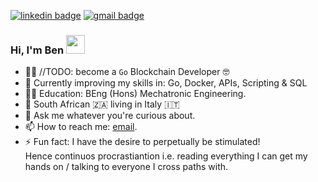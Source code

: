 [![linkedin badge](https://img.shields.io/badge/@BenWolfaardt-blue?style=flat&logo=linkedin)](https://www.linkedin.com/in/benwolfaardt/)
[![gmail badge](https://img.shields.io/badge/@BenjaminWolfaardt-white?style=flat&logo=gmail)](mailto:benjaminwolfaardt@gmail.com?subject=[GitHub]%20&body=Ciao%20Ben,)

### Hi, I'm Ben <img src="https://media.giphy.com/media/hvRJCLFzcasrR4ia7z/giphy.gif" width="30px">

- 👩‍💻 //TODO: become a `Go` Blockchain Developer 🤓
- 🌱 Currently improving my skills in: Go, Docker, APIs, Scripting & SQL
- 🧑‍🔧 Education: BEng (Hons) Mechatronic Engineering.
- 📍 South African 🇿🇦 living in Italy 🇮🇹
- 💬 Ask me whatever you're curious about.
- 📫 How to reach me: [email](mailto:benjaminwolfaardt@gmail.com?subject=[GitHub]%20&body=Ciao%20Ben,).
- ⚡ Fun fact: I have the desire to perpetually be stimulated!  
    Hence continuos procrastiantion i.e. reading everything I can get my hands on / talking to everyone I cross paths with.

<!--
**BenWolfaardt/BenWolfaardt** is a ✨ _special_ ✨ repository because its `README.md` (this file) appears on your GitHub profile.

Here are some ideas to get you started:

- 🔭 I’m currently working on ...
- 🌱 I’m currently learning ...
- 👯 I’m looking to collaborate on ...
- 🤔 I’m looking for help with ...
- 💬 Ask me about ...
- 📫 How to reach me: ...
- 😄 Pronouns: ...
- ⚡ Fun fact: ...
-->
